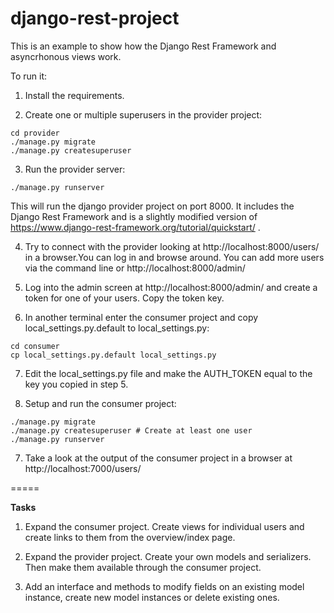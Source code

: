 # django-rest-project

This is an example to show how the Django Rest Framework and asyncrhonous views work.

To run it:

1. Install the requirements.

2. Create one or multiple superusers in the provider project:

```
cd provider
./manage.py migrate
./manage.py createsuperuser
```

3. Run the provider server:

```
./manage.py runserver
```

This will run the django provider project on port 8000. It includes the Django Rest Framework and is a slightly modified version of https://www.django-rest-framework.org/tutorial/quickstart/ .

4. Try to connect with the provider looking at http://localhost:8000/users/ in a browser.You can log in and browse around. You can add more users via the command line or http://localhost:8000/admin/

5. Log into the admin screen at http://localhost:8000/admin/ and create a token for one of your users. Copy the token key.

6. In another terminal enter the consumer project and copy local_settings.py.default to local_settings.py:

```
cd consumer
cp local_settings.py.default local_settings.py
```

7. Edit the local_settings.py file and make the AUTH_TOKEN equal to the key you copied in step 5.

8. Setup and run the consumer project:

```
./manage.py migrate
./manage.py createsuperuser # Create at least one user
./manage.py runserver
```

7. Take a look at the output of the consumer project in a browser at http://localhost:7000/users/

=====

**Tasks**

1. Expand the consumer project. Create views for individual users and create links to them from the overview/index page.

2. Expand the provider project. Create your own models and serializers. Then make them available through the consumer project.

3. Add an interface and methods to modify fields on an existing model instance, create new model instances or delete existing ones.
